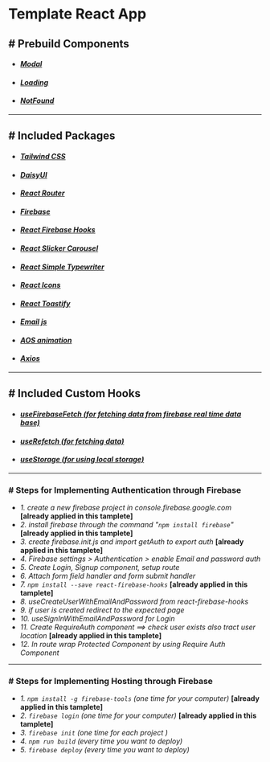 # **Template React App**

## **# Prebuild Components**
* #### ***[Modal](https://github.com/Muhammad-Nafis-Abdullah/template-react-app/blob/master/src/components/preBuild/Modal.js)***
* #### ***[Loading](https://github.com/Muhammad-Nafis-Abdullah/template-react-app/blob/master/src/components/preBuild/Loading.js)***
* #### ***[NotFound](https://github.com/Muhammad-Nafis-Abdullah/template-react-app/blob/master/src/components/preBuild/NotFound.js)***

***

## **# Included Packages**
* #### ***[Tailwind CSS](https://tailwindcss.com/docs/installation)***
* #### ***[DaisyUI](https://daisyui.com/docs/install/)***
* #### ***[React Router](https://reactrouter.com/docs/en/v6/getting-started/tutorial)***
* #### ***[Firebase](https://console.firebase.google.com/)***
* #### ***[React Firebase Hooks](https://github.com/CSFrequency/react-firebase-hooks)***
* #### ***[React Slicker Carousel](https://react-slick.neostack.com/docs/get-started)***
* #### ***[React Simple Typewriter](https://github.com/awran5/react-simple-typewriter)***
* #### ***[React Icons](https://react-icons.github.io/react-icons)***
* #### ***[React Toastify](https://fkhadra.github.io/react-toastify/introduction)***
* #### ***[Email js](https://www.emailjs.com/docs)***
* #### ***[AOS animation](https://michalsnik.github.io/aos)***
* #### ***[Axios](https://axios-http.com/docs/intro)***

***

## **# Included Custom Hooks**
* #### ***[useFirebaseFetch (for fetching data from firebase real time data base)](https://github.com/Muhammad-Nafis-Abdullah/template-react-app/blob/master/src/hooks/useFirebaseFetch.js)***
* #### ***[useRefetch (for fetching data)](https://github.com/Muhammad-Nafis-Abdullah/template-react-app/blob/master/src/hooks/useRefetch.js)***
* #### ***[useStorage (for using local storage)](https://github.com/Muhammad-Nafis-Abdullah/template-react-app/blob/master/src/hooks/useStorage.js)***

***

### **# Steps for Implementing Authentication through Firebase**
* *1. create a new firebase project in console.firebase.google.com* **[already applied in this tamplete]**
* *2. install firebase through the command "`npm install firebase`"* **[already applied in this tamplete]**
* *3. create firebase.init.js and import getAuth to export auth* **[already applied in this tamplete]**
* *4. Firebase settings > Authentication > enable Email and password auth*
* *5. Create Login, Signup component, setup route*
* *6. Attach form field handler and form submit handler*
* *7. `npm install --save react-firebase-hooks`* **[already applied in this tamplete]**
* *8. useCreateUserWithEmailAndPassword from react-firebase-hooks*
* *9. if user is created redirect to the expected page*
* *10. useSignInWithEmailAndPassword for Login*
* *11. Create RequireAuth component ==> check user exists also tract user location* **[already applied in this tamplete]**
* *12. In route wrap Protected Component by using Require Auth Component*

***

### **# Steps for Implementing Hosting through Firebase**
* *1. `npm install -g firebase-tools` (one time for your computer)* **[already applied in this tamplete]**
* *2. `firebase login` (one time for your computer)* **[already applied in this tamplete]**
* *3. `firebase init` (one time for each project )*
* *4. `npm run build` (every time you want to deploy)*
* *5. `firebase deploy` (every time you want to deploy)*